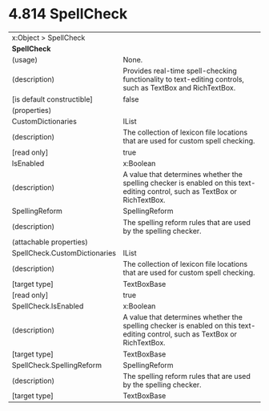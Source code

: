 <html dir="LTR" xmlns:mshelp="http://msdn.microsoft.com/mshelp" xmlns:ddue="http://ddue.schemas.microsoft.com/authoring/2003/5" xmlns:xlink="http://www.w3.org/1999/xlink" xmlns:tool="http://www.microsoft.com/tooltip">

<body>
 <input type="hidden" id="userDataCache" class="userDataStyle">
 <input type="hidden" id="hiddenScrollOffset">
 <img id="dropDownImage" style="display:none; height:0; width:0;" src="../local/drpdown.gif">
 <img id="dropDownHoverImage" style="display:none; height:0; width:0;" src="../local/drpdown_orange.gif">
 <img id="collapseImage" style="display:none; height:0; width:0;" src="../local/collapse.gif">
 <img id="expandImage" style="display:none; height:0; width:0;" src="../local/exp.gif">
 <img id="collapseAllImage" style="display:none; height:0; width:0;" src="../local/collall.gif">
 <img id="expandAllImage" style="display:none; height:0; width:0;" src="../local/expall.gif">
 <img id="copyImage" style="display:none; height:0; width:0;" src="../local/copycode.gif">
 <img id="copyHoverImage" style="display:none; height:0; width:0;" src="../local/copycodeHighlight.gif">
 <div id="header"><h1 class="heading">4.814 SpellCheck</h1></div>

 <div id="mainSection">
 <div id="mainBody">
 <div id="allHistory" class="saveHistory" onsave="saveAll()" onload="loadAll()"></div>
 <p xmlns:wsd="http://wsdev.schemas.microsoft.com/authoring/2008/2" xmlns:msxsl="urn:schemas-microsoft-com:xslt" xmlns:script="urn:script" xmlns:build="urn:build">
 </p>
 <div id="sectionSection0" class="section" name="collapseableSection">
 <content xmlns="http://ddue.schemas.microsoft.com/authoring/2003/5" xmlns:wsd="http://wsdev.schemas.microsoft.com/authoring/2008/2" xmlns:msxsl="urn:schemas-microsoft-com:xslt" xmlns:script="urn:script" xmlns:build="urn:build">
 </content>
 </div>
 <div id="sectionSection1" class="section" name="collapseableSection">
 <content xmlns="http://ddue.schemas.microsoft.com/authoring/2003/5" xmlns:wsd="http://wsdev.schemas.microsoft.com/authoring/2008/2" xmlns:msxsl="urn:schemas-microsoft-com:xslt" xmlns:script="urn:script" xmlns:build="urn:build">
 <table class="ProtocolAuthoredTable" xmlns="">
 <tr><td colspan="2">
<mshelp:link keywords="86913f34-aa06-4c94-9f09-83936a822fd8" tabindex="0">x:Object</mshelp:link> &gt; <mshelp:link keywords="cf0435f6-ae1e-46ec-8459-0b272383b536" tabindex="0">SpellCheck</mshelp:link> </td>
 </tr>
 <tr><td colspan="2">
 <b>
SpellCheck </b>
 </td>
 </tr>
 <tr><td><div class="indent0">(usage)</div></td>
 <td>None. </td>
 </tr>
 <tr><td><div class="indent0">(description)</div></td>
 <td>Provides real-time spell-checking functionality to text-editing controls, such as TextBox and RichTextBox. </td>
 </tr>
 <tr><td><div class="indent0">[is default constructible]</div></td>
 <td>false </td>
 </tr>
 <tr><td><div class="indent0">(properties)</div></td>
 <td> </td>
 </tr>
 <tr><td><div class="indent2">CustomDictionaries</div></td>
 <td><mshelp:link keywords="4c2bcd05-49d3-4bc8-a5b4-b3be1c24b282" tabindex="0">IList</mshelp:link> </td>
 </tr>
 <tr><td><div class="indent4">(description)</div></td>
 <td>The collection of lexicon file locations that are used for custom spell checking. </td>
 </tr>
 <tr><td><div class="indent4">[read only]</div></td>
 <td>true </td>
 </tr>
 <tr><td><div class="indent2">IsEnabled</div></td>
 <td><mshelp:link keywords="c179f5e8-f1d2-4665-a360-ea494307b744" tabindex="0">x:Boolean</mshelp:link> </td>
 </tr>
 <tr><td><div class="indent4">(description)</div></td>
 <td>A value that determines whether the spelling checker is enabled on this text-editing control, such as TextBox or RichTextBox. </td>
 </tr>
 <tr><td><div class="indent2">SpellingReform</div></td>
 <td><mshelp:link keywords="d507c938-c5da-4eee-ab20-a663bd28ecaa" tabindex="0">SpellingReform</mshelp:link> </td>
 </tr>
 <tr><td><div class="indent4">(description)</div></td>
 <td>The spelling reform rules that are used by the spelling checker. </td>
 </tr>
 <tr><td><div class="indent0">(attachable properties)</div></td>
 <td> </td>
 </tr>
 <tr><td><div class="indent2">SpellCheck.CustomDictionaries</div></td>
 <td><mshelp:link keywords="4c2bcd05-49d3-4bc8-a5b4-b3be1c24b282" tabindex="0">IList</mshelp:link> </td>
 </tr>
 <tr><td><div class="indent4">(description)</div></td>
 <td>The collection of lexicon file locations that are used for custom spell checking. </td>
 </tr>
 <tr><td><div class="indent4">[target type]</div></td>
 <td><mshelp:link keywords="92b113e9-7a43-4f8c-80b5-55baa856d560" tabindex="0">TextBoxBase</mshelp:link> </td>
 </tr>
 <tr><td><div class="indent4">[read only]</div></td>
 <td>true </td>
 </tr>
 <tr><td><div class="indent2">SpellCheck.IsEnabled</div></td>
 <td><mshelp:link keywords="c179f5e8-f1d2-4665-a360-ea494307b744" tabindex="0">x:Boolean</mshelp:link> </td>
 </tr>
 <tr><td><div class="indent4">(description)</div></td>
 <td>A value that determines whether the spelling checker is enabled on this text-editing control, such as TextBox or RichTextBox. </td>
 </tr>
 <tr><td><div class="indent4">[target type]</div></td>
 <td><mshelp:link keywords="92b113e9-7a43-4f8c-80b5-55baa856d560" tabindex="0">TextBoxBase</mshelp:link> </td>
 </tr>
 <tr><td><div class="indent2">SpellCheck.SpellingReform</div></td>
 <td><mshelp:link keywords="d507c938-c5da-4eee-ab20-a663bd28ecaa" tabindex="0">SpellingReform</mshelp:link> </td>
 </tr>
 <tr><td><div class="indent4">(description)</div></td>
 <td>The spelling reform rules that are used by the spelling checker. </td>
 </tr>
 <tr><td><div class="indent4">[target type]</div></td>
 <td><mshelp:link keywords="92b113e9-7a43-4f8c-80b5-55baa856d560" tabindex="0">TextBoxBase</mshelp:link> </td>
 </tr>
</table>
 </content>
 </div>
 <!--[if gte IE 5]>
 <tool:tip element="languageFilterToolTip" avoidmouse="false"/>
 <![endif]-->
 </div>
 <a name="feedback"></a><span></span>
 </div>
</body></html>
